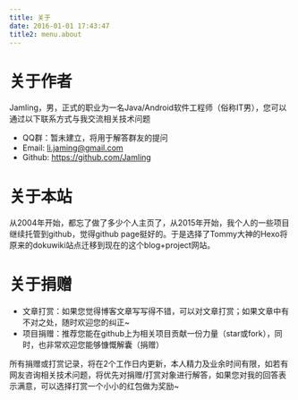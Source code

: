 ```yaml
---
title: 关于
date: 2016-01-01 17:43:47
title2: menu.about
---
```


# 关于作者

Jamling，男，正式的职业为一名Java/Android软件工程师（俗称IT男），您可以通过以下联系方式与我交流相关技术问题
 * QQ群：暂未建立，将用于解答群友的提问
 * Email: <a href="mailto:li.jaming@gmail.com" title="li.jaming@gmail.com">li.jaming@gmail.com</a>
 * Github: https://github.com/Jamling

# 关于本站
从2004年开始，都忘了做了多少个人主页了，从2015年开始，我个人的一些项目继续托管到github，觉得github page挺好的。于是选择了Tommy大神的Hexo将原来的dokuwiki站点迁移到现在的这个blog+project网站。

# 关于捐赠
 * 文章打赏：如果您觉得博客文章写写得不错，可以对文章打赏；如果文章中有不对之处，随时欢迎您的纠正~
 * 项目捐赠：推荐您能在github上为相关项目贡献一份力量（star或fork），同时，也非常欢迎您能够慷慨解囊（捐赠）

所有捐赠或打赏记录，将在2个工作日内更新，本人精力及业余时间有限，如若有网友咨询相关技术问题，将优先对捐赠/打赏对象进行解答，如果您对我的回答表示满意，可以选择打赏一个小小的红包做为奖励~
